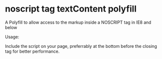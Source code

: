 noscript tag textContent polyfill
===============================

A Polyfill to allow access to the markup inside a NOSCRIPT tag in IE8 and below

Usage:

Include the script on your page, preferrably at the bottom before the closing <body> tag for better performance.